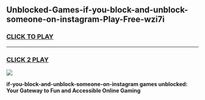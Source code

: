 
## Unblocked-Games-if-you-block-and-unblock-someone-on-instagram-Play-Free-wzi7i
<h3>
<a href="https://premium76.site?title=if-you-block-and-unblock-someone-on-instagram&ref=10A">CLICK TO PLAY</a></h3>
<hr>

<h3>
<a href="https://premium76.site?title=if-you-block-and-unblock-someone-on-instagram&ref=10A">CLICK 2 PLAY</a>
  
</h3>

<a href="https://premium76.site?title=if-you-block-and-unblock-someone-on-instagram&ref=10A"><img src="https://clearcache.store/games.png"></a>


**if-you-block-and-unblock-someone-on-instagram games unblocked: Your Gateway to Fun and Accessible Online Gaming**
